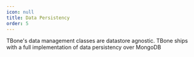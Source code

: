 ```yaml
---
icon: null
title: Data Persistency
order: 5
---
```

TBone's data management classes are datastore agnostic. TBone ships with a full implementation of data persistency over MongoDB
